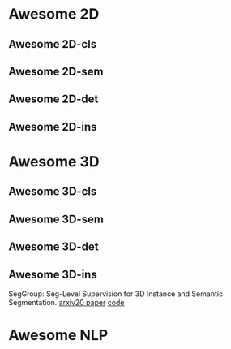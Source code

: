 # Awesome 2D

## Awesome 2D-cls

## Awesome 2D-sem

## Awesome 2D-det

## Awesome 2D-ins

# Awesome 3D

## Awesome 3D-cls

## Awesome 3D-sem

## Awesome 3D-det

## Awesome 3D-ins

SegGroup: Seg-Level Supervision for 3D Instance and Semantic Segmentation. [arxiv20 paper](https://arxiv.org/pdf/2012.10217.pdf) [code](https://github.com/AnTao97/SegGroup)

# Awesome NLP




